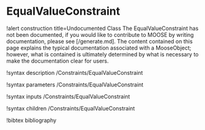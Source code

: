 <!-- MOOSE Documentation Stub: Remove this when content is added. -->

# EqualValueConstraint

!alert construction title=Undocumented Class
The EqualValueConstraint has not been documented, if you would like to contribute to MOOSE by
writing documentation, please see [/generate.md]. The content contained on this page explains
the typical documentation associated with a MooseObject; however, what is contained is ultimately
determined by what is necessary to make the documentation clear for users.

!syntax description /Constraints/EqualValueConstraint

!syntax parameters /Constraints/EqualValueConstraint

!syntax inputs /Constraints/EqualValueConstraint

!syntax children /Constraints/EqualValueConstraint

!bibtex bibliography
